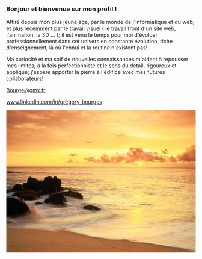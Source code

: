 ### Bonjour et bienvenue sur mon profil !

Attiré depuis mon plus jeune âge, par le monde de l'informatique et du web, et plus récemment par le travail visuel ( le travail front d'un site web, l'animation, la 3D ... ); il est venu le temps pour moi d'évoluer professionnellement dans cet univers en constante évolution, riche d'enseignement, là où l'ennui et la routine n'existent pas!

Ma curiosité et ma soif de nouvelles connaissances m'aident à repousser mes limites; à la fois perfectionniste et le sens du détail, rigoureux et appliqué; j'espère apporter la pierre à l'édifice avec mes futures collaborateurs!

Bourge@gmx.fr 

www.linkedin.com/in/grégory-bourges

![cover](https://github.com/Gregory2811/Gregory2811/blob/main/wallpaper%20(6).jpg)

<!--
**Gregory2811/Gregory2811** is a ✨ _special_ ✨ repository because its `README.md` (this file) appears on your GitHub profile.

Here are some ideas to get you started:

- 🔭 I’m currently working on ...
- 🌱 I’m currently learning ...
- 👯 I’m looking to collaborate on ...
- 🤔 I’m looking for help with ...
- 💬 Ask me about ...
- 📫 How to reach me: ...
- 😄 Pronouns: ...
- ⚡ Fun fact: ...
-->
